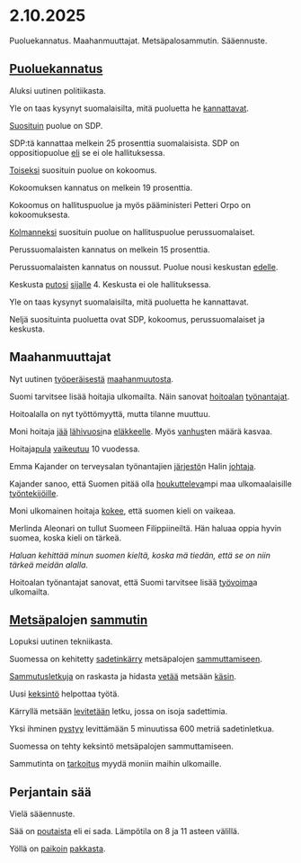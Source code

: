 # 2.10.2025

Puoluekannatus. Maahanmuuttajat. Metsäpalosammutin. Sääennuste.

## [Puolue]()[kannatus]()

Aluksi uutinen politiikasta.

Yle on taas kysynyt suomalaisilta, mitä puoluetta he [kannattavat](kannattaa).

[Suosituin](suosittu) puolue on SDP.

SDP:tä kannattaa melkein 25 prosenttia suomalaisista. SDP on oppositiopuolue [eli]() se ei ole hallituksessa.

[Toiseksi](toinen) suosituin puolue on kokoomus.

Kokoomuksen kannatus on melkein 19 prosenttia.

Kokoomus on hallituspuolue ja myös pääministeri Petteri Orpo on kokoomuksesta.

[Kolmanneksi](kolmas) suosituin puolue on hallituspuolue perussuomalaiset.

Perussuomalaisten kannatus on melkein 15 prosenttia.

Perussuomalaisten kannatus on noussut. Puolue nousi keskustan [edelle]().

Keskusta [putosi](pudota) [sijalle](sija) 4. Keskusta ei ole hallituksessa.

Yle on taas kysynyt suomalaisilta, mitä puoluetta he kannattavat.

Neljä suosituinta puoluetta ovat SDP, kokoomus, perussuomalaiset ja keskusta.

## Maahanmuuttajat

Nyt uutinen [työperäisestä](työperäinen) [maahanmuutosta](maahanmuutto).

Suomi tarvitsee lisää hoitajia ulkomailta. Näin sanovat [hoitoalan](hoitoala) [työnantajat](työnantaja).

Hoitoalalla on nyt työttömyyttä, mutta tilanne muuttuu.

Moni hoitaja [jää](jäädä) [lähivuosi]()na [eläkkeelle](). Myös [vanhus]()ten määrä kasvaa.

Hoitaja[pula]() [vaikeutuu](vaikeutua) 10 vuodessa.

Emma Kajander on terveysalan työnantajien [järjestö]()n Halin [johtaja]().

Kajander sanoo, että Suomen pitää olla [houkutteleva]()mpi maa ulkomaalaisille [työntekijöille](työntekijä).

Moni ulkomainen hoitaja [kokee](kokea), että suomen kieli on vaikeaa.

Merlinda Aleonari on tullut Suomeen Filippiineiltä. Hän haluaa oppia hyvin suomea, koska kieli on tärkeä.

*Haluan kehittää minun suomen kieltä, koska mä tiedän, että se on niin tärkeä meidän alalla.*

Hoitoalan työnantajat sanovat, että Suomi tarvitsee lisää [työvoima]()a ulkomailta.

## [Metsäpalo]()jen [sammutin]()

Lopuksi uutinen tekniikasta.

Suomessa on kehitetty [sadetin]()[kärry]() metsäpalojen [sammuttamiseen]().

[Sammutus]()[letkuja](letku) on raskasta ja hidasta [vetää]() metsään [käsin]().

Uusi [keksintö]() helpottaa työtä.

Kärryllä metsään [levitetään](levittää) letku, jossa on isoja sadettimia.

Yksi ihminen [pystyy](pystyä) levittämään 5 minuutissa 600 metriä sadetinletkua.

Suomessa on tehty keksintö metsäpalojen sammuttamiseen.

Sammutinta on [tarkoitus]() myydä moniin maihin ulkomaille.

## Perjantain sää

Vielä sääennuste.

Sää on [poutaista](puotainen) eli ei sada. Lämpötila on 8 ja 11 asteen välillä.

Yöllä on [paikoin]() [pakkasta](pakkanen).
